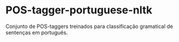 # POS-tagger-portuguese-nltk
Conjunto de POS-taggers treinados para classificação gramatical de sentenças em português.

